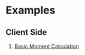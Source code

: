 # Examples

## Client Side

1. [Basic Moment Calculation](https://github.com/JeanMarcFlamand/CSharpPersonalLearning-Blazor/tree/master/BlazorAppCalcMoment)
